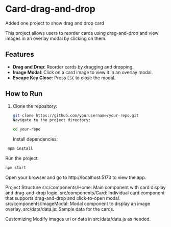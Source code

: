 # Card-drag-and-drop

Added one project to show drag and drop card

This project allows users to reorder cards using drag-and-drop and view images in an overlay modal by clicking on them.

## Features

- **Drag and Drop**: Reorder cards by dragging and dropping.
- **Image Modal**: Click on a card image to view it in an overlay modal.
- **Escape Key Close**: Press `ESC` to close the modal.

## How to Run

1. Clone the repository:

   ```bash
   git clone https://github.com/yourusername/your-repo.git
   Navigate to the project directory:
   ```

   ```bash
   cd your-repo
   ```

   Install dependencies:

```bash
 npm install
```

Run the project:

```bash
npm start
```

Open your browser and go to http://localhost:5173 to view the app.

Project Structure
src/components/Home: Main component with card display and drag-and-drop logic.
src/components/Card: Individual card component that supports drag-and-drop and click-to-open modal.
src/components/ImageModal: Modal component to display an image overlay.
src/data/data.js: Sample data for the cards.

Customizing
Modify images url or data in src/data/data.js as needed.

